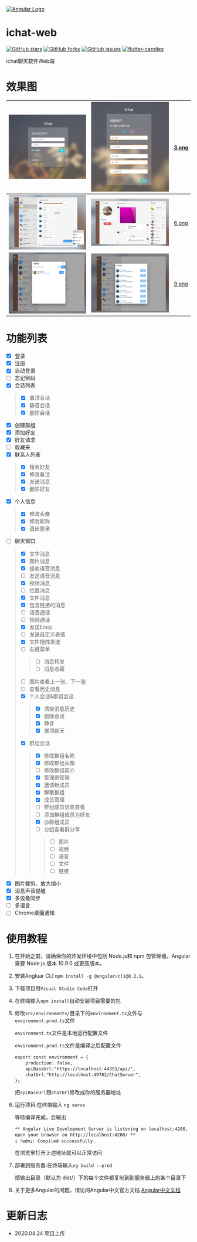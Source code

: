 [![Angular Logo](https://www.vectorlogo.zone/logos/angular/angular-icon.svg)](https://angular.io/)

# ichat-web
[![GitHub stars](https://img.shields.io/github/stars/coco-ichat/ichat-web)](https://github.com/coco-ichat/ichat-web/stargazers) [![GitHub forks](https://img.shields.io/github/forks/coco-ichat/ichat-web)](https://github.com/coco-ichat/ichat-web) [![GitHub issues](https://img.shields.io/github/issues/coco-ichat/ichat-web)](https://github.com/coco-ichat/ichat-web/issues) <a target="_blank" href="https://jq.qq.com/?_wv=1027&k=5tBvVUn"><img border="0" src="https://pub.idqqimg.com/wpa/images/group.png" alt="flutter-candies" title="flutter-candies"></a>

ichat聊天软件Web端

# 效果图
|![1.png](https://github.com/coco-ichat/IChat/blob/master/screen/web/web-login.png)|![2.png](https://github.com/coco-ichat/IChat/blob/master/screen/web/web-register.png)|[3.png](https://github.com/coco-ichat/IChat/blob/master/screen/web/web-main.png)|
| --- | --- |--- |
|![4.png](https://github.com/coco-ichat/IChat/blob/master/screen/web/at.png)|![5.png](https://github.com/coco-ichat/IChat/blob/master/screen/web/page1.png)|[6.png](https://github.com/coco-ichat/IChat/blob/master/screen/web/creategroup.png)|
|![7.png](https://github.com/coco-ichat/IChat/blob/master/screen/web/searchfriend.png)|![8.png](https://github.com/coco-ichat/IChat/blob/master/screen/web/friendreq.png)|[9.png](https://github.com/coco-ichat/IChat/blob/master/screen/web/xztx.png)|


# 功能列表
* [x] 登录
* [x] 注册
* [x] 自动登录
* [ ] 忘记密码
* [x] 会话列表
> * [x] 置顶会话
> * [x] 静音会话
> * [x] 删除会话
* [x] 创建群组
* [x] 添加好友
* [x] 好友请求
* [ ] 收藏夹
* [x] 联系人列表
> * [x] 搜索好友
> * [x] 修改备注
> * [x] 发送消息
> * [x] 删除好友
* [x] 个人信息
> * [x] 修改头像
> * [x] 修改昵称
> * [x] 退出登录
* [ ] 聊天窗口
> * [x] 文字消息
> * [x] 图片消息
> * [x] 接收语音消息
> * [ ] 发送语音消息
> * [x] 视频消息
> * [ ] 位置消息
> * [x] 文件消息
> * [x] 包含链接的消息
> * [ ] 语音通话
> * [ ] 视频通话
> * [x] 发送Emoj
> * [ ] 发送自定义表情
> * [x] 文件拖拽发送
> * [ ] 右键菜单
> >* [ ] 消息转发
> > * [ ] 消息收藏
> * [ ] 图片查看上一张、下一张
> * [ ] 查看历史消息
> * [x] 个人会话&群组会话
> > * [x] 清空消息历史
> > * [x] 删除会话
> > * [x] 静音
> > * [x] 置顶聊天
> * [x] 群组会话
> > * [x] 修改群组名称
> > * [x] 修改群组头像
> > * [ ] 修改群组简介
> > * [x] 管理员管理
> > * [x] 邀请新成员
> > * [x] 解散群组
> > * [x] 成员管理
> > * [ ] 群组成员信息查看
> > * [ ] 添加群组成员为好友
> > * [x] @群组成员
> > * [ ] 分组查看群分享
> > > * [ ] 图片
> > > * [ ] 视频
> > > * [ ] 语音
> > > * [ ] 文件
> > > * [ ] 链接
* [x] 图片裁剪、放大缩小
* [x] 消息声音提醒
* [x] 多设备同步
* [ ] 多语言
* [ ] Chrome桌面通知

# 使用教程
1. 在开始之前，请确保你的开发环境中包括 Node.js和 npm 包管理器。Angular 需要 Node.js 版本 10.9.0 或更高版本。
2. 安装Angluar CLI `npm install -g @angular/cli@8.2.1`。
3. 下载项目用`Visual Studio Code`打开
4. 在终端输入`npm install`自动安装项目需要的包
5. 修改`src/environments/`目录下的`environment.ts`文件与`environment.prod.ts`文件

    `environment.ts`文件是本地运行配置文件

    `environment.prod.ts`文件是编译之后配置文件
    ```
    export const environment = {
        production: false,
        apiBaseUrl:"https://localhost:44353/api/",
        chatUrl:"http://localhost:49782/ChatServer",
    };
    ```
    把`apiBaseUrl`跟`chatUrl`修改成你的服务器地址
6. 运行项目:在终端输入 `ng serve`

    等待编译完成，会输出
    ```
    ** Angular Live Development Server is listening on localhost:4200, open your browser on http://localhost:4200/ **
    i ｢wdm｣: Compiled successfully.
    ```
    在浏览里打开上述地址就可以正常访问
7. 部署到服务器:在终端输入`ng build --prod`

    把输出目录（默认为 dist/）下的每个文件都复制到到服务器上的某个目录下
8. 关于更多Angular的问题，请访问Angular中文官方文档 [Angular中文文档](https://angular.cn/docs)

# 更新日志
* 2020.04.24 项目上传
